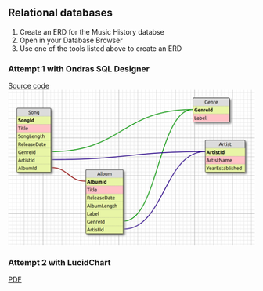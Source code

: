 ## Relational databases  

1. Create an ERD for the Music History databse
1. Open in your Database Browser
1. Use one of the tools listed above to create an ERD

### Attempt 1 with Ondras SQL Designer

[Source code](10-music-history-erd.xml)
![](erd.jpg)

### Attempt 2 with LucidChart

[PDF](erd2.pdf)